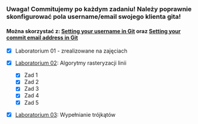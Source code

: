 

### Uwaga! Commitujemy po każdym zadaniu! Należy poprawnie skonfigurować pola username/email swojego klienta gita! 
#### Można skorzystać z: [Setting your username in Git](https://help.github.com/en/github/using-git/setting-your-username-in-git) oraz [Setting your commit email address in Git](https://help.github.com/en/github/setting-up-and-managing-your-github-user-account/setting-your-commit-email-address#setting-your-commit-email-address-in-git)

- [x] Laboratorium 01 - zrealizowane na zajęciach
- [x] [Laboratorium 02](LAB02.md): Algorytmy rasteryzacji linii
    - [x] Zad 1
    - [x] Zad 2
    - [x] Zad 3
    - [x] Zad 4
    - [x] Zad 5
- [x] [Laboratorium 03](LAB03.md): Wypełnianie trójkątów

